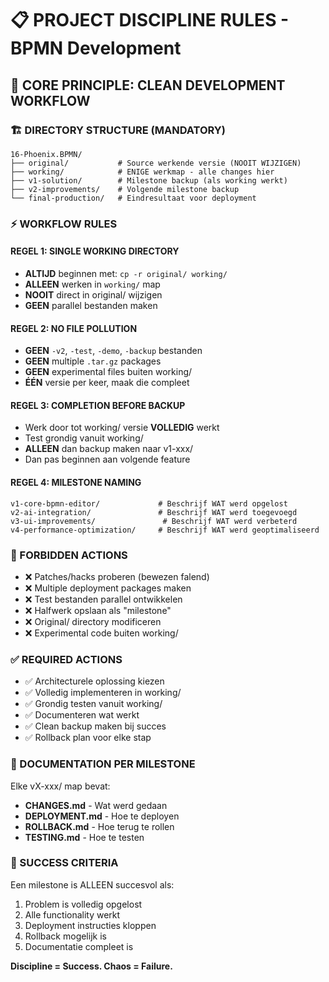 # 📋 PROJECT DISCIPLINE RULES - BPMN Development

## 🎯 CORE PRINCIPLE: CLEAN DEVELOPMENT WORKFLOW

### 🏗️ DIRECTORY STRUCTURE (MANDATORY)
```
16-Phoenix.BPMN/
├── original/           # Source werkende versie (NOOIT WIJZIGEN)
├── working/            # ENIGE werkmap - alle changes hier
├── v1-solution/        # Milestone backup (als working werkt)
├── v2-improvements/    # Volgende milestone backup
└── final-production/   # Eindresultaat voor deployment
```

### ⚡ WORKFLOW RULES

#### REGEL 1: SINGLE WORKING DIRECTORY
- **ALTIJD** beginnen met: `cp -r original/ working/`
- **ALLEEN** werken in `working/` map
- **NOOIT** direct in original/ wijzigen
- **GEEN** parallel bestanden maken

#### REGEL 2: NO FILE POLLUTION  
- **GEEN** `-v2`, `-test`, `-demo`, `-backup` bestanden
- **GEEN** multiple `.tar.gz` packages
- **GEEN** experimental files buiten working/
- **ÉÉN** versie per keer, maak die compleet

#### REGEL 3: COMPLETION BEFORE BACKUP
- Werk door tot working/ versie **VOLLEDIG** werkt
- Test grondig vanuit working/
- **ALLEEN** dan backup maken naar v1-xxx/
- Dan pas beginnen aan volgende feature

#### REGEL 4: MILESTONE NAMING
```
v1-core-bpmn-editor/             # Beschrijf WAT werd opgelost
v2-ai-integration/               # Beschrijf WAT werd toegevoegd
v3-ui-improvements/               # Beschrijf WAT werd verbeterd
v4-performance-optimization/     # Beschrijf WAT werd geoptimaliseerd
```

### 🚫 FORBIDDEN ACTIONS
- ❌ Patches/hacks proberen (bewezen falend)
- ❌ Multiple deployment packages maken
- ❌ Test bestanden parallel ontwikkelen  
- ❌ Halfwerk opslaan als "milestone"
- ❌ Original/ directory modificeren
- ❌ Experimental code buiten working/

### ✅ REQUIRED ACTIONS
- ✅ Architecturele oplossing kiezen
- ✅ Volledig implementeren in working/
- ✅ Grondig testen vanuit working/
- ✅ Documenteren wat werkt
- ✅ Clean backup maken bij succes
- ✅ Rollback plan voor elke stap

### 📝 DOCUMENTATION PER MILESTONE
Elke vX-xxx/ map bevat:
- **CHANGES.md** - Wat werd gedaan
- **DEPLOYMENT.md** - Hoe te deployen
- **ROLLBACK.md** - Hoe terug te rollen
- **TESTING.md** - Hoe te testen

### 🎯 SUCCESS CRITERIA
Een milestone is ALLEEN succesvol als:
1. Problem is volledig opgelost
2. Alle functionality werkt
3. Deployment instructies kloppen
4. Rollback mogelijk is
5. Documentatie compleet is

**Discipline = Success. Chaos = Failure.**